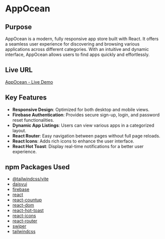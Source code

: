 # AppOcean

## Purpose

AppOcean is a modern, fully responsive app store built with React. It offers a seamless user experience for discovering and browsing various applications across different categories. With an intuitive and dynamic interface, AppOcean allows users to find apps quickly and effortlessly.

## Live URL

[AppOcean - Live Demo](https://app-ocean-42dc1.web.app/)

## Key Features

- **Responsive Design**: Optimized for both desktop and mobile views.
- **Firebase Authentication**: Provides secure sign-up, login, and password reset functionalities.
- **Dynamic App Listings**: Users can view various apps in a categorized layout.
- **React Router**: Easy navigation between pages without full page reloads.
- **React Icons**: Adds rich icons to enhance the user interface.
- **React Hot Toast**: Display real-time notifications for a better user experience.

## npm Packages Used

- [@tailwindcss/vite](https://www.npmjs.com/package/@tailwindcss/vite)
- [daisyui](https://www.npmjs.com/package/daisyui)
- [firebase](https://www.npmjs.com/package/firebase)
- [react](https://www.npmjs.com/package/react)
- [react-countup](https://www.npmjs.com/package/react-countup)
- [react-dom](https://www.npmjs.com/package/react-dom)
- [react-hot-toast](https://www.npmjs.com/package/react-hot-toast)
- [react-icons](https://www.npmjs.com/package/react-icons)
- [react-router](https://www.npmjs.com/package/react-router)
- [swiper](https://www.npmjs.com/package/swiper)
- [tailwindcss](https://www.npmjs.com/package/tailwindcss)
